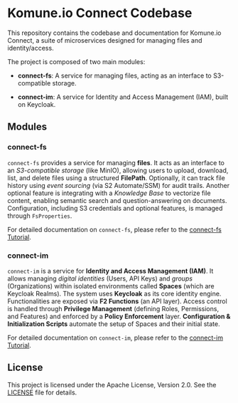 # Komune.io Connect Codebase

This repository contains the codebase and documentation for Komune.io Connect, a suite of microservices designed for managing files and identity/access.

The project is composed of two main modules:

* **connect-fs**: A service for managing files, acting as an interface to S3-compatible storage.

* **connect-im**: A service for Identity and Access Management (IAM), built on Keycloak.

## Modules

### connect-fs

`connect-fs` provides a service for managing **files**. It acts as an interface to an *S3-compatible storage* (like MinIO), allowing users to upload, download, list, and delete files using a structured **FilePath**. Optionally, it can track file history using *event sourcing* (via S2 Automate/SSM) for audit trails. Another optional feature is integrating with a *Knowledge Base* to vectorize file content, enabling semantic search and question-answering on documents. Configuration, including S3 credentials and optional features, is managed through `FsProperties`.

For detailed documentation on `connect-fs`, please refer to the [connect-fs Tutorial](connect-fs/index.md).

### connect-im

`connect-im` is a service for **Identity and Access Management (IAM)**. It allows managing *digital identities* (Users, API Keys) and *groups* (Organizations) within isolated environments called **Spaces** (which are Keycloak Realms). The system uses **Keycloak** as its core identity engine. Functionalities are exposed via **F2 Functions** (an API layer). Access control is handled through **Privilege Management** (defining Roles, Permissions, and Features) and enforced by a **Policy Enforcement** layer. **Configuration & Initialization Scripts** automate the setup of Spaces and their initial state.

For detailed documentation on `connect-im`, please refer to the [connect-im Tutorial](connect-im/index.md).

## License

This project is licensed under the Apache License, Version 2.0. See the [LICENSE](LICENSE) file for details.

##
